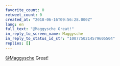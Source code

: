 ```yaml
---
favorite_count: 0
retweet_count: 0
created_at: "2018-06-16T09:56:28.000Z"
lang: en
full_text: "@Maggysche Great!"
in_reply_to_screen_name: Maggysche
in_reply_to_status_id_str: "1007750214579605504"
replies: []
---
```


[@Maggysche](https://twitter.com/Maggysche) Great!
